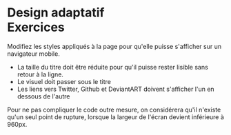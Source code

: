 # Design adaptatif<br />Exercices


Modifiez les styles appliqués à la page pour qu'elle puisse s'afficher sur un navigateur mobile.

* La taille du titre doit être réduite pour qu'il puisse rester lisible sans retour à la ligne.
* Le visuel doit passer sous le titre
* Les liens vers Twitter, Github et DeviantART doivent s'afficher l'un en dessous de l'autre

Pour ne pas compliquer le code outre mesure, on considérera qu'il n'existe qu'un seul point de rupture, lorsque la largeur de l'écran devient inférieure à 960px.